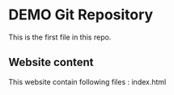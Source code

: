 # DEMO Git Repository

This is the first file in this repo.

## Website content

This website contain following files :
index.html

